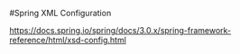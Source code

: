 #Spring XML Configuration

https://docs.spring.io/spring/docs/3.0.x/spring-framework-reference/html/xsd-config.html